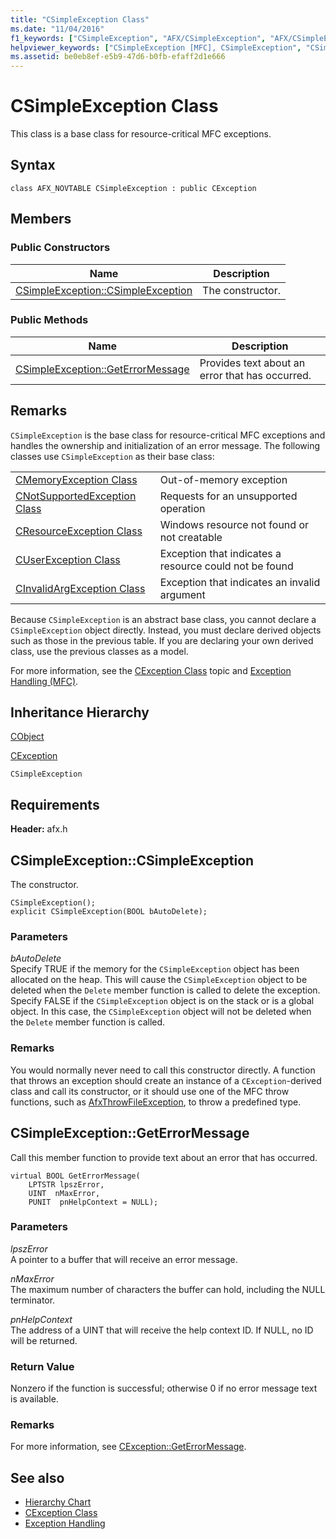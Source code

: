 ```yaml
---
title: "CSimpleException Class"
ms.date: "11/04/2016"
f1_keywords: ["CSimpleException", "AFX/CSimpleException", "AFX/CSimpleException::CSimpleException", "AFX/CSimpleException::GetErrorMessage"]
helpviewer_keywords: ["CSimpleException [MFC], CSimpleException", "CSimpleException [MFC], GetErrorMessage"]
ms.assetid: be0eb8ef-e5b9-47d6-b0fb-efaff2d1e666
---
```

# CSimpleException Class

This class is a base class for resource-critical MFC exceptions.

## Syntax

```
class AFX_NOVTABLE CSimpleException : public CException
```

## Members

### Public Constructors

|Name|Description|
|----------|-----------------|
|[CSimpleException::CSimpleException](#csimpleexception)|The constructor.|

### Public Methods

|Name|Description|
|----------|-----------------|
|[CSimpleException::GetErrorMessage](#geterrormessage)|Provides text about an error that has occurred.|

## Remarks

`CSimpleException` is the base class for resource-critical MFC exceptions and handles the ownership and initialization of an error message. The following classes use `CSimpleException` as their base class:

|||
|-|-|
|[CMemoryException Class](../../mfc/reference/cmemoryexception-class.md)|Out-of-memory exception|
|[CNotSupportedException Class](../../mfc/reference/cnotsupportedexception-class.md)|Requests for an unsupported operation|
|[CResourceException Class](../../mfc/reference/cresourceexception-class.md)|Windows resource not found or not creatable|
|[CUserException Class](../../mfc/reference/cuserexception-class.md)|Exception that indicates a resource could not be found|
|[CInvalidArgException Class](../../mfc/reference/cinvalidargexception-class.md)|Exception that indicates an invalid argument|

Because `CSimpleException` is an abstract base class, you cannot declare a `CSimpleException` object directly. Instead, you must declare derived objects such as those in the previous table. If you are declaring your own derived class, use the previous classes as a model.

For more information, see the [CException Class](../../mfc/reference/cexception-class.md) topic and [Exception Handling (MFC)](../../mfc/exception-handling-in-mfc.md).

## Inheritance Hierarchy

[CObject](../../mfc/reference/cobject-class.md)

[CException](../../mfc/reference/cexception-class.md)

`CSimpleException`

## Requirements

**Header:** afx.h

##  <a name="csimpleexception"></a>  CSimpleException::CSimpleException

The constructor.

```
CSimpleException();
explicit CSimpleException(BOOL bAutoDelete);
```

### Parameters

*bAutoDelete*<br/>
Specify TRUE if the memory for the `CSimpleException` object has been allocated on the heap. This will cause the `CSimpleException` object to be deleted when the `Delete` member function is called to delete the exception. Specify FALSE if the `CSimpleException` object is on the stack or is a global object. In this case, the `CSimpleException` object will not be deleted when the `Delete` member function is called.

### Remarks

You would normally never need to call this constructor directly. A function that throws an exception should create an instance of a `CException`-derived class and call its constructor, or it should use one of the MFC throw functions, such as [AfxThrowFileException](exception-processing.md#afxthrowfileexception), to throw a predefined type.

##  <a name="geterrormessage"></a>  CSimpleException::GetErrorMessage

Call this member function to provide text about an error that has occurred.

```
virtual BOOL GetErrorMessage(
    LPTSTR lpszError,
    UINT  nMaxError,
    PUNIT  pnHelpContext = NULL);
```

### Parameters

*lpszError*<br/>
A pointer to a buffer that will receive an error message.

*nMaxError*<br/>
The maximum number of characters the buffer can hold, including the NULL terminator.

*pnHelpContext*<br/>
The address of a UINT that will receive the help context ID. If NULL, no ID will be returned.

### Return Value

Nonzero if the function is successful; otherwise 0 if no error message text is available.

### Remarks

For more information, see [CException::GetErrorMessage](../../mfc/reference/cfileexception-class.md#geterrormessage).

## See also

- [Hierarchy Chart](../../mfc/hierarchy-chart.md)
- [CException Class](../../mfc/reference/cexception-class.md)
- [Exception Handling](../../mfc/exception-handling-in-mfc.md)
